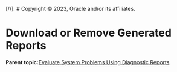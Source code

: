 [//]: # Copyright © 2023, Oracle and/or its affiliates.

# Download or Remove Generated Reports

**Parent topic:**[Evaluate System Problems Using Diagnostic Reports](../topics/diag_reports_evaluate_issues.md)

